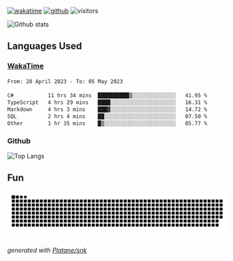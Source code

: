 [![wakatime](https://wakatime.com/badge/user/82c377cd-a54c-404c-b7df-177b313ca539.svg)](https://wakatime.com/@82c377cd-a54c-404c-b7df-177b313ca539)
[![github](https://img.shields.io/github/followers/xinthose?logo=github&style=plastic)](https://github.com/alanhamlett?tab=followers)
![visitors](https://visitor-badge.glitch.me/badge?page_id=xinthose&left_color=green&right_color=red)

![Github stats](https://github-readme-stats.vercel.app/api?username=xinthose&show_icons=true&theme=radical&count_private=true)

## Languages Used

### [WakaTime](https://wakatime.com/)
<!--START_SECTION:waka-->

```text
From: 28 April 2023 - To: 05 May 2023

C#           11 hrs 34 mins  ██████████▒░░░░░░░░░░░░░░   41.95 %
TypeScript   4 hrs 29 mins   ████░░░░░░░░░░░░░░░░░░░░░   16.31 %
Markdown     4 hrs 3 mins    ███▓░░░░░░░░░░░░░░░░░░░░░   14.72 %
SQL          2 hrs 4 mins    ██░░░░░░░░░░░░░░░░░░░░░░░   07.50 %
Other        1 hr 35 mins    █▒░░░░░░░░░░░░░░░░░░░░░░░   05.77 %
```

<!--END_SECTION:waka-->

### Github

![Top Langs](https://github-readme-stats.vercel.app/api/top-langs/?username=xinthose)

## Fun
![github contribution grid snake animation](https://raw.githubusercontent.com/xinthose/xinthose/output/github-contribution-grid-snake.svg)

_generated with [Platane/snk](https://github.com/Platane/snk)_
